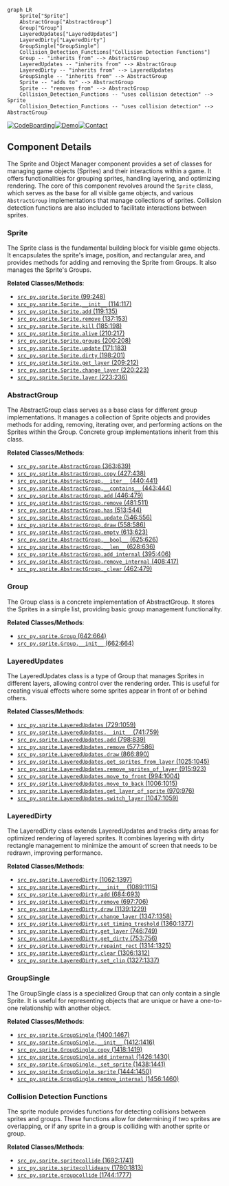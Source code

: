 ```mermaid
graph LR
    Sprite["Sprite"]
    AbstractGroup["AbstractGroup"]
    Group["Group"]
    LayeredUpdates["LayeredUpdates"]
    LayeredDirty["LayeredDirty"]
    GroupSingle["GroupSingle"]
    Collision_Detection_Functions["Collision Detection Functions"]
    Group -- "inherits from" --> AbstractGroup
    LayeredUpdates -- "inherits from" --> AbstractGroup
    LayeredDirty -- "inherits from" --> LayeredUpdates
    GroupSingle -- "inherits from" --> AbstractGroup
    Sprite -- "adds to" --> AbstractGroup
    Sprite -- "removes from" --> AbstractGroup
    Collision_Detection_Functions -- "uses collision detection" --> Sprite
    Collision_Detection_Functions -- "uses collision detection" --> AbstractGroup
```
[![CodeBoarding](https://img.shields.io/badge/Generated%20by-CodeBoarding-9cf?style=flat-square)](https://github.com/CodeBoarding/GeneratedOnBoardings)[![Demo](https://img.shields.io/badge/Try%20our-Demo-blue?style=flat-square)](https://www.codeboarding.org/demo)[![Contact](https://img.shields.io/badge/Contact%20us%20-%20codeboarding@gmail.com-lightgrey?style=flat-square)](mailto:codeboarding@gmail.com)

## Component Details

The Sprite and Object Manager component provides a set of classes for managing game objects (Sprites) and their interactions within a game. It offers functionalities for grouping sprites, handling layering, and optimizing rendering. The core of this component revolves around the `Sprite` class, which serves as the base for all visible game objects, and various `AbstractGroup` implementations that manage collections of sprites. Collision detection functions are also included to facilitate interactions between sprites.

### Sprite
The Sprite class is the fundamental building block for visible game objects. It encapsulates the sprite's image, position, and rectangular area, and provides methods for adding and removing the Sprite from Groups. It also manages the Sprite's Groups.


**Related Classes/Methods**:

- <a href="https://github.com/pygame/pygame/blob/master/src_py/sprite.py#L99-L248" target="_blank" rel="noopener noreferrer">`src_py.sprite.Sprite` (99:248)</a>
- <a href="https://github.com/pygame/pygame/blob/master/src_py/sprite.py#L114-L117" target="_blank" rel="noopener noreferrer">`src_py.sprite.Sprite.__init__` (114:117)</a>
- <a href="https://github.com/pygame/pygame/blob/master/src_py/sprite.py#L119-L135" target="_blank" rel="noopener noreferrer">`src_py.sprite.Sprite.add` (119:135)</a>
- <a href="https://github.com/pygame/pygame/blob/master/src_py/sprite.py#L137-L153" target="_blank" rel="noopener noreferrer">`src_py.sprite.Sprite.remove` (137:153)</a>
- <a href="https://github.com/pygame/pygame/blob/master/src_py/sprite.py#L185-L198" target="_blank" rel="noopener noreferrer">`src_py.sprite.Sprite.kill` (185:198)</a>
- <a href="https://github.com/pygame/pygame/blob/master/src_py/sprite.py#L210-L217" target="_blank" rel="noopener noreferrer">`src_py.sprite.Sprite.alive` (210:217)</a>
- <a href="https://github.com/pygame/pygame/blob/master/src_py/sprite.py#L200-L208" target="_blank" rel="noopener noreferrer">`src_py.sprite.Sprite.groups` (200:208)</a>
- <a href="https://github.com/pygame/pygame/blob/master/src_py/sprite.py#L171-L183" target="_blank" rel="noopener noreferrer">`src_py.sprite.Sprite.update` (171:183)</a>
- <a href="https://github.com/pygame/pygame/blob/master/src_py/sprite.py#L198-L201" target="_blank" rel="noopener noreferrer">`src_py.sprite.Sprite.dirty` (198:201)</a>
- <a href="https://github.com/pygame/pygame/blob/master/src_py/sprite.py#L209-L212" target="_blank" rel="noopener noreferrer">`src_py.sprite.Sprite.get_layer` (209:212)</a>
- <a href="https://github.com/pygame/pygame/blob/master/src_py/sprite.py#L220-L223" target="_blank" rel="noopener noreferrer">`src_py.sprite.Sprite.change_layer` (220:223)</a>
- <a href="https://github.com/pygame/pygame/blob/master/src_py/sprite.py#L223-L236" target="_blank" rel="noopener noreferrer">`src_py.sprite.Sprite.layer` (223:236)</a>


### AbstractGroup
The AbstractGroup class serves as a base class for different group implementations. It manages a collection of Sprite objects and provides methods for adding, removing, iterating over, and performing actions on the Sprites within the Group. Concrete group implementations inherit from this class.


**Related Classes/Methods**:

- <a href="https://github.com/pygame/pygame/blob/master/src_py/sprite.py#L363-L639" target="_blank" rel="noopener noreferrer">`src_py.sprite.AbstractGroup` (363:639)</a>
- <a href="https://github.com/pygame/pygame/blob/master/src_py/sprite.py#L427-L438" target="_blank" rel="noopener noreferrer">`src_py.sprite.AbstractGroup.copy` (427:438)</a>
- <a href="https://github.com/pygame/pygame/blob/master/src_py/sprite.py#L440-L441" target="_blank" rel="noopener noreferrer">`src_py.sprite.AbstractGroup.__iter__` (440:441)</a>
- <a href="https://github.com/pygame/pygame/blob/master/src_py/sprite.py#L443-L444" target="_blank" rel="noopener noreferrer">`src_py.sprite.AbstractGroup.__contains__` (443:444)</a>
- <a href="https://github.com/pygame/pygame/blob/master/src_py/sprite.py#L446-L479" target="_blank" rel="noopener noreferrer">`src_py.sprite.AbstractGroup.add` (446:479)</a>
- <a href="https://github.com/pygame/pygame/blob/master/src_py/sprite.py#L481-L511" target="_blank" rel="noopener noreferrer">`src_py.sprite.AbstractGroup.remove` (481:511)</a>
- <a href="https://github.com/pygame/pygame/blob/master/src_py/sprite.py#L513-L544" target="_blank" rel="noopener noreferrer">`src_py.sprite.AbstractGroup.has` (513:544)</a>
- <a href="https://github.com/pygame/pygame/blob/master/src_py/sprite.py#L546-L556" target="_blank" rel="noopener noreferrer">`src_py.sprite.AbstractGroup.update` (546:556)</a>
- <a href="https://github.com/pygame/pygame/blob/master/src_py/sprite.py#L558-L586" target="_blank" rel="noopener noreferrer">`src_py.sprite.AbstractGroup.draw` (558:586)</a>
- <a href="https://github.com/pygame/pygame/blob/master/src_py/sprite.py#L613-L623" target="_blank" rel="noopener noreferrer">`src_py.sprite.AbstractGroup.empty` (613:623)</a>
- <a href="https://github.com/pygame/pygame/blob/master/src_py/sprite.py#L625-L626" target="_blank" rel="noopener noreferrer">`src_py.sprite.AbstractGroup.__bool__` (625:626)</a>
- <a href="https://github.com/pygame/pygame/blob/master/src_py/sprite.py#L628-L636" target="_blank" rel="noopener noreferrer">`src_py.sprite.AbstractGroup.__len__` (628:636)</a>
- <a href="https://github.com/pygame/pygame/blob/master/src_py/sprite.py#L395-L406" target="_blank" rel="noopener noreferrer">`src_py.sprite.AbstractGroup.add_internal` (395:406)</a>
- <a href="https://github.com/pygame/pygame/blob/master/src_py/sprite.py#L408-L417" target="_blank" rel="noopener noreferrer">`src_py.sprite.AbstractGroup.remove_internal` (408:417)</a>
- <a href="https://github.com/pygame/pygame/blob/master/src_py/sprite.py#L462-L479" target="_blank" rel="noopener noreferrer">`src_py.sprite.AbstractGroup._clear` (462:479)</a>


### Group
The Group class is a concrete implementation of AbstractGroup. It stores the Sprites in a simple list, providing basic group management functionality.


**Related Classes/Methods**:

- <a href="https://github.com/pygame/pygame/blob/master/src_py/sprite.py#L642-L664" target="_blank" rel="noopener noreferrer">`src_py.sprite.Group` (642:664)</a>
- <a href="https://github.com/pygame/pygame/blob/master/src_py/sprite.py#L662-L664" target="_blank" rel="noopener noreferrer">`src_py.sprite.Group.__init__` (662:664)</a>


### LayeredUpdates
The LayeredUpdates class is a type of Group that manages Sprites in different layers, allowing control over the rendering order. This is useful for creating visual effects where some sprites appear in front of or behind others.


**Related Classes/Methods**:

- <a href="https://github.com/pygame/pygame/blob/master/src_py/sprite.py#L729-L1059" target="_blank" rel="noopener noreferrer">`src_py.sprite.LayeredUpdates` (729:1059)</a>
- <a href="https://github.com/pygame/pygame/blob/master/src_py/sprite.py#L741-L759" target="_blank" rel="noopener noreferrer">`src_py.sprite.LayeredUpdates.__init__` (741:759)</a>
- <a href="https://github.com/pygame/pygame/blob/master/src_py/sprite.py#L798-L839" target="_blank" rel="noopener noreferrer">`src_py.sprite.LayeredUpdates.add` (798:839)</a>
- <a href="https://github.com/pygame/pygame/blob/master/src_py/sprite.py#L577-L586" target="_blank" rel="noopener noreferrer">`src_py.sprite.LayeredUpdates.remove` (577:586)</a>
- <a href="https://github.com/pygame/pygame/blob/master/src_py/sprite.py#L866-L890" target="_blank" rel="noopener noreferrer">`src_py.sprite.LayeredUpdates.draw` (866:890)</a>
- <a href="https://github.com/pygame/pygame/blob/master/src_py/sprite.py#L1025-L1045" target="_blank" rel="noopener noreferrer">`src_py.sprite.LayeredUpdates.get_sprites_from_layer` (1025:1045)</a>
- <a href="https://github.com/pygame/pygame/blob/master/src_py/sprite.py#L915-L923" target="_blank" rel="noopener noreferrer">`src_py.sprite.LayeredUpdates.remove_sprites_of_layer` (915:923)</a>
- <a href="https://github.com/pygame/pygame/blob/master/src_py/sprite.py#L994-L1004" target="_blank" rel="noopener noreferrer">`src_py.sprite.LayeredUpdates.move_to_front` (994:1004)</a>
- <a href="https://github.com/pygame/pygame/blob/master/src_py/sprite.py#L1006-L1015" target="_blank" rel="noopener noreferrer">`src_py.sprite.LayeredUpdates.move_to_back` (1006:1015)</a>
- <a href="https://github.com/pygame/pygame/blob/master/src_py/sprite.py#L970-L976" target="_blank" rel="noopener noreferrer">`src_py.sprite.LayeredUpdates.get_layer_of_sprite` (970:976)</a>
- <a href="https://github.com/pygame/pygame/blob/master/src_py/sprite.py#L1047-L1059" target="_blank" rel="noopener noreferrer">`src_py.sprite.LayeredUpdates.switch_layer` (1047:1059)</a>


### LayeredDirty
The LayeredDirty class extends LayeredUpdates and tracks dirty areas for optimized rendering of layered sprites. It combines layering with dirty rectangle management to minimize the amount of screen that needs to be redrawn, improving performance.


**Related Classes/Methods**:

- <a href="https://github.com/pygame/pygame/blob/master/src_py/sprite.py#L1062-L1397" target="_blank" rel="noopener noreferrer">`src_py.sprite.LayeredDirty` (1062:1397)</a>
- <a href="https://github.com/pygame/pygame/blob/master/src_py/sprite.py#L1089-L1115" target="_blank" rel="noopener noreferrer">`src_py.sprite.LayeredDirty.__init__` (1089:1115)</a>
- <a href="https://github.com/pygame/pygame/blob/master/src_py/sprite.py#L684-L693" target="_blank" rel="noopener noreferrer">`src_py.sprite.LayeredDirty.add` (684:693)</a>
- <a href="https://github.com/pygame/pygame/blob/master/src_py/sprite.py#L697-L706" target="_blank" rel="noopener noreferrer">`src_py.sprite.LayeredDirty.remove` (697:706)</a>
- <a href="https://github.com/pygame/pygame/blob/master/src_py/sprite.py#L1139-L1229" target="_blank" rel="noopener noreferrer">`src_py.sprite.LayeredDirty.draw` (1139:1229)</a>
- <a href="https://github.com/pygame/pygame/blob/master/src_py/sprite.py#L1347-L1358" target="_blank" rel="noopener noreferrer">`src_py.sprite.LayeredDirty.change_layer` (1347:1358)</a>
- <a href="https://github.com/pygame/pygame/blob/master/src_py/sprite.py#L1360-L1377" target="_blank" rel="noopener noreferrer">`src_py.sprite.LayeredDirty.set_timing_treshold` (1360:1377)</a>
- <a href="https://github.com/pygame/pygame/blob/master/src_py/sprite.py#L746-L749" target="_blank" rel="noopener noreferrer">`src_py.sprite.LayeredDirty.get_layer` (746:749)</a>
- <a href="https://github.com/pygame/pygame/blob/master/src_py/sprite.py#L753-L756" target="_blank" rel="noopener noreferrer">`src_py.sprite.LayeredDirty.get_dirty` (753:756)</a>
- <a href="https://github.com/pygame/pygame/blob/master/src_py/sprite.py#L1314-L1325" target="_blank" rel="noopener noreferrer">`src_py.sprite.LayeredDirty.repaint_rect` (1314:1325)</a>
- <a href="https://github.com/pygame/pygame/blob/master/src_py/sprite.py#L1306-L1312" target="_blank" rel="noopener noreferrer">`src_py.sprite.LayeredDirty.clear` (1306:1312)</a>
- <a href="https://github.com/pygame/pygame/blob/master/src_py/sprite.py#L1327-L1337" target="_blank" rel="noopener noreferrer">`src_py.sprite.LayeredDirty.set_clip` (1327:1337)</a>


### GroupSingle
The GroupSingle class is a specialized Group that can only contain a single Sprite. It is useful for representing objects that are unique or have a one-to-one relationship with another object.


**Related Classes/Methods**:

- <a href="https://github.com/pygame/pygame/blob/master/src_py/sprite.py#L1400-L1467" target="_blank" rel="noopener noreferrer">`src_py.sprite.GroupSingle` (1400:1467)</a>
- <a href="https://github.com/pygame/pygame/blob/master/src_py/sprite.py#L1412-L1416" target="_blank" rel="noopener noreferrer">`src_py.sprite.GroupSingle.__init__` (1412:1416)</a>
- <a href="https://github.com/pygame/pygame/blob/master/src_py/sprite.py#L1418-L1419" target="_blank" rel="noopener noreferrer">`src_py.sprite.GroupSingle.copy` (1418:1419)</a>
- <a href="https://github.com/pygame/pygame/blob/master/src_py/sprite.py#L1426-L1430" target="_blank" rel="noopener noreferrer">`src_py.sprite.GroupSingle.add_internal` (1426:1430)</a>
- <a href="https://github.com/pygame/pygame/blob/master/src_py/sprite.py#L1438-L1441" target="_blank" rel="noopener noreferrer">`src_py.sprite.GroupSingle._set_sprite` (1438:1441)</a>
- <a href="https://github.com/pygame/pygame/blob/master/src_py/sprite.py#L1444-L1450" target="_blank" rel="noopener noreferrer">`src_py.sprite.GroupSingle.sprite` (1444:1450)</a>
- <a href="https://github.com/pygame/pygame/blob/master/src_py/sprite.py#L1456-L1460" target="_blank" rel="noopener noreferrer">`src_py.sprite.GroupSingle.remove_internal` (1456:1460)</a>


### Collision Detection Functions
The sprite module provides functions for detecting collisions between sprites and groups. These functions allow for determining if two sprites are overlapping, or if any sprite in a group is colliding with another sprite or group.


**Related Classes/Methods**:

- <a href="https://github.com/pygame/pygame/blob/master/src_py/sprite.py#L1692-L1741" target="_blank" rel="noopener noreferrer">`src_py.sprite.spritecollide` (1692:1741)</a>
- <a href="https://github.com/pygame/pygame/blob/master/src_py/sprite.py#L1780-L1813" target="_blank" rel="noopener noreferrer">`src_py.sprite.spritecollideany` (1780:1813)</a>
- <a href="https://github.com/pygame/pygame/blob/master/src_py/sprite.py#L1744-L1777" target="_blank" rel="noopener noreferrer">`src_py.sprite.groupcollide` (1744:1777)</a>